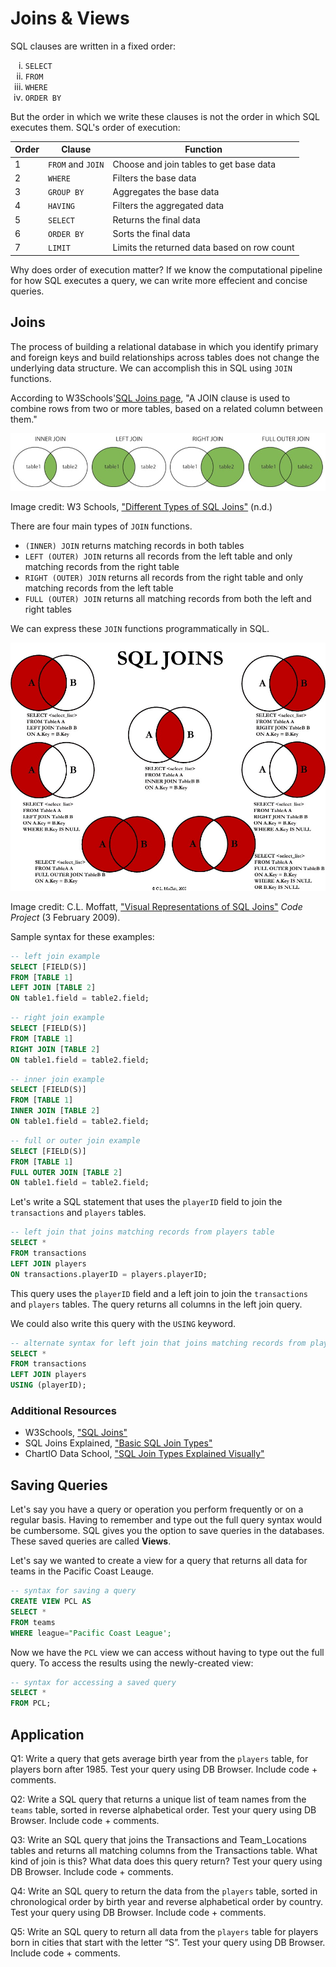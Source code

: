 # Joins & Views

SQL clauses are written in a fixed order:
<ol type="i">
<li><code>SELECT</code></li>
<li><code>FROM</code></li>
<li><code>WHERE</code></li>
<li><code>ORDER BY</code></li>
</ol>

But the order in which we write these clauses is not the order in which SQL executes them. SQL's order of execution:

Order | Clause | Function
--- | --- | ---
1 | `FROM` and `JOIN` | Choose and join tables to get base data
2 | `WHERE` | Filters the base data
3 | `GROUP BY` | Aggregates the base data
4 | `HAVING` | Filters the aggregated data
5 | `SELECT` | Returns the final data
6 | `ORDER BY` | Sorts the final data
7 | `LIMIT` | Limits the returned data based on row count

Why does order of execution matter? If we know the computational pipeline for how SQL executes a query, we can write more effecient and concise queries.

## Joins

The process of building a relational database in which you identify primary and foreign keys and build relationships across tables does not change the underlying data structure. We can accomplish this in SQL using `JOIN` functions.

According to W3Schools'[SQL Joins page](https://www.w3schools.com/sql/sql_join.asp), "A JOIN clause is used to combine rows from two or more tables, based on a related column between them."

<p align="center"><img class="aligncenter" src="https://github.com/kwaldenphd/elements-of-computing/blob/main/book/images/ch4/joins1.jpg?raw=true" /></p>

Image credit: W3 Schools, ["Different Types of SQL Joins"](https://www.w3schools.com/sql/sql_join.asp) (n.d.)

There are four main types of `JOIN` functions.
- `(INNER) JOIN` returns matching records in both tables
- `LEFT (OUTER) JOIN` returns all records from the left table and only matching records from the right table
- `RIGHT (OUTER) JOIN` returns all records from the right table and only matching records from the left table
- `FULL (OUTER) JOIN` returns all matching records from both the left and right tables

We can express these `JOIN` functions programmatically in SQL.

<p align="center"><img class="aligncenter" src="https://github.com/kwaldenphd/elements-of-computing/blob/main/book/images/ch4/joins2.png?raw=true" /></p>

Image credit: C.L. Moffatt, ["Visual  Representations of SQL Joins"](https://www.codeproject.com/Articles/33052/Visual-Representation-of-SQL-Joins) *Code Project* (3 February 2009).

Sample syntax for these examples:

```SQL
-- left join example
SELECT [FIELD(S)]
FROM [TABLE 1]
LEFT JOIN [TABLE 2]
ON table1.field = table2.field;
```

```SQL
-- right join example
SELECT [FIELD(S)]
FROM [TABLE 1]
RIGHT JOIN [TABLE 2]
ON table1.field = table2.field;
```

```SQL
-- inner join example
SELECT [FIELD(S)]
FROM [TABLE 1]
INNER JOIN [TABLE 2]
ON table1.field = table2.field;
```

```SQL
-- full or outer join example
SELECT [FIELD(S)]
FROM [TABLE 1]
FULL OUTER JOIN [TABLE 2]
ON table1.field = table2.field;
```

Let's write a SQL statement that uses the `playerID` field to join the `transactions` and `players` tables.

```SQL
-- left join that joins matching records from players table
SELECT *
FROM transactions
LEFT JOIN players
ON transactions.playerID = players.playerID;
```

This query uses the `playerID` field and a left join to join the `transactions` and `players` tables. The query returns all columns in the left join query.

We could also write this query with the `USING` keyword.

```SQL
-- alternate syntax for left join that joins matching records from players table
SELECT *
FROM transactions
LEFT JOIN players
USING (playerID);
```
### Additional Resources

- W3Schools, ["SQL Joins"](https://www.w3schools.com/sql/sql_join.asp)
- SQL Joins Explained, ["Basic SQL Join Types"](http://www.sql-join.com/sql-join-types)
- ChartIO Data School, ["SQL Join Types Explained Visually"](https://dataschool.com/how-to-teach-people-sql/sql-join-types-explained-visually/)

## Saving Queries

Let's say you have a query or operation you perform frequently or on a regular basis. Having to remember and type out the full query syntax would be cumbersome. SQL gives you the option to save queries in the databases. These saved queries are called **Views**.

Let's say we wanted to create a view for a query that returns all data for teams in the Pacific Coast Leauge.

```SQL
-- syntax for saving a query
CREATE VIEW PCL AS
SELECT *
FROM teams
WHERE league="Pacific Coast League';
```

Now we have the `PCL` view we can access without having to type out the full query. To access the results using the newly-created view:

```SQL
-- syntax for accessing a saved query
SELECT * 
FROM PCL;
```

## Application

Q1: Write a query that gets average birth year from the `players` table, for players born after 1985. Test your query using DB Browser. Include code + comments.

Q2: Write a SQL query that returns a unique list of team names from the `teams` table, sorted in reverse alphabetical order. Test your query using DB Browser. Include code + comments.

Q3: Write an SQL query that joins the Transactions and Team_Locations tables and returns all matching columns from the Transactions table. What kind of join is this? What data does this query return? Test your query using DB Browser. Include code + comments.

Q4: Write an SQL query to return the data from the `players` table, sorted in chronological order by birth year and reverse alphabetical order by country. Test your query using DB Browser. Include code + comments.

Q5: Write an SQL query to return all data from the `players` table for players born in cities that start with the letter “S”. Test your query using DB Browser. Include code + comments.